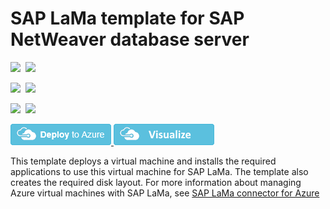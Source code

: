 # SAP LaMa template for SAP NetWeaver database server

<IMG SRC="https://azbotstorage.blob.core.windows.net/badges/sap-lama-database/PublicLastTestDate.svg" />&nbsp;
<IMG SRC="https://azbotstorage.blob.core.windows.net/badges/sap-lama-database/PublicDeployment.svg" />&nbsp;

<IMG SRC="https://azbotstorage.blob.core.windows.net/badges/sap-lama-database/FairfaxLastTestDate.svg" />&nbsp;
<IMG SRC="https://azbotstorage.blob.core.windows.net/badges/sap-lama-database/FairfaxDeployment.svg" />&nbsp;

<IMG SRC="https://azbotstorage.blob.core.windows.net/badges/sap-lama-database/BestPracticeResult.svg" />&nbsp;
<IMG SRC="https://azbotstorage.blob.core.windows.net/badges/sap-lama-database/CredScanResult.svg" />&nbsp;

<a href="https://portal.azure.com/#create/Microsoft.Template/uri/https%3A%2F%2Fraw.githubusercontent.com%2FAzure%2Fazure-quickstart-templates%2Fmaster%2Fsap-lama-database%2Fazuredeploy.json" target="_blank">
    <img src="https://raw.githubusercontent.com/Azure/azure-quickstart-templates/master/1-CONTRIBUTION-GUIDE/images/deploytoazure.png"/>
</a>
<a href="http://armviz.io/#/?load=https%3A%2F%2Fraw.githubusercontent.com%2FAzure%2Fazure-quickstart-templates%2Fmaster%2Fsap-lama-database%2Fazuredeploy.json" target="_blank">
    <img src="https://raw.githubusercontent.com/Azure/azure-quickstart-templates/master/1-CONTRIBUTION-GUIDE/images/visualizebutton.png"/>
</a>

This template deploys a virtual machine and installs the required applications to use this virtual machine for SAP LaMa. The template also creates the required disk layout. For more information about managing Azure virtual machines with SAP LaMa, see [SAP LaMa connector for Azure](https://docs.microsoft.com/azure/virtual-machines/workloads/sap/lama-installation)
